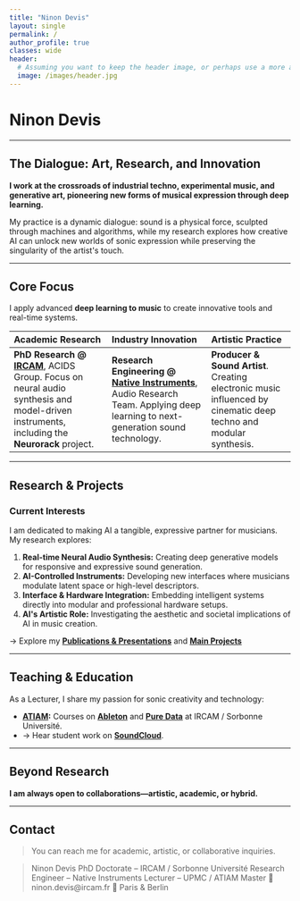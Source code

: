 ```yaml
---
title: "Ninon Devis"
layout: single
permalink: /
author_profile: true
classes: wide
header:
  # Assuming you want to keep the header image, or perhaps use a more artistic one.
  image: /images/header.jpg 
---
```


# Ninon Devis

<hr>

## The Dialogue: Art, Research, and Innovation

**I work at the crossroads of industrial techno, experimental music, and generative art, pioneering new forms of musical expression through deep learning.**

My practice is a dynamic dialogue: sound is a physical force, sculpted through machines and algorithms, while my research explores how creative AI can unlock new worlds of sonic expression while preserving the singularity of the artist's touch.

---

## Core Focus

I apply advanced **deep learning to music** to create innovative tools and real-time systems.

| **Academic Research** | **Industry Innovation** | **Artistic Practice** |
| :--- | :--- | :--- |
| **PhD Research @ [IRCAM](http://www.ircam.fr)**, ACIDS Group. Focus on neural audio synthesis and model-driven instruments, including the **Neurorack** project. | **Research Engineering @ [Native Instruments](https://www.native-instruments.com/en/)**, Audio Research Team. Applying deep learning to next-generation sound technology. | **Producer & Sound Artist**. Creating electronic music influenced by cinematic deep techno and modular synthesis. |

---

## Research & Projects

### Current Interests

I am dedicated to making AI a tangible, expressive partner for musicians. My research explores:

1.  **Real-time Neural Audio Synthesis:** Creating deep generative models for responsive and expressive sound generation.
2.  **AI-Controlled Instruments:** Developing new interfaces where musicians modulate latent space or high-level descriptors.
3.  **Interface & Hardware Integration:** Embedding intelligent systems directly into modular and professional hardware setups.
4.  **AI's Artistic Role:** Investigating the aesthetic and societal implications of AI in music creation.

→ Explore my **[Publications & Presentations](/publications/)** and **[Main Projects](/projects/)**

---

## Teaching & Education

As a Lecturer, I share my passion for sonic creativity and technology:

* **[ATIAM](http://atiam.ircam.fr):** Courses on **[Ableton](/teaching/ableton/)** and **[Pure Data](/teaching/puredata/)** at IRCAM / Sorbonne Université.
* → Hear student work on **[SoundCloud](https://soundcloud.com/atiam-ircam/sets)**.

---

## Beyond Research

**I am always open to collaborations—artistic, academic, or hybrid.**

---

## Contact

> You can reach me for academic, artistic, or collaborative inquiries.
<blockquote class="contact">
Ninon Devis 
PhD Doctorate – IRCAM / Sorbonne Université  
Research Engineer – Native Instruments  
Lecturer – UPMC / ATIAM Master  
📧 ninon.devis@ircam.fr  
📍 Paris & Berlin  
</blockquote>
